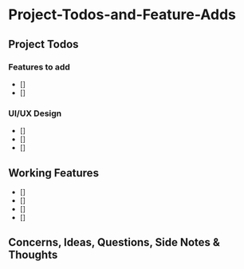 # Project-Todos-and-Feature-Adds

## Project Todos

### Features to add

- []
- []

### UI/UX Design

- []
- []
- []

## Working Features

- []
- []
- []
- []

## Concerns, Ideas, Questions, Side Notes & Thoughts
